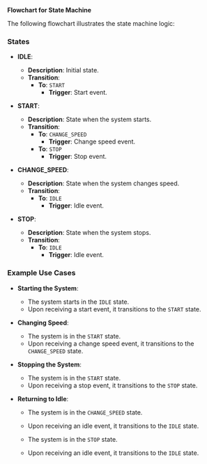 **Flowchart for State Machine**

The following flowchart illustrates the state machine logic:

### States

- **IDLE**: 
  - **Description**: Initial state.
  - **Transition**:
    - **To**: `START`  
      - **Trigger**: Start event.

- **START**:
  - **Description**: State when the system starts.
  - **Transition**:
    - **To**: `CHANGE_SPEED`  
      - **Trigger**: Change speed event.
    - **To**: `STOP`  
      - **Trigger**: Stop event.

- **CHANGE_SPEED**:
  - **Description**: State when the system changes speed.
  - **Transition**:
    - **To**: `IDLE`  
      - **Trigger**: Idle event.

- **STOP**:
  - **Description**: State when the system stops.
  - **Transition**:
    - **To**: `IDLE`  
      - **Trigger**: Idle event.

### Example Use Cases

- **Starting the System**:  
  - The system starts in the `IDLE` state.
  - Upon receiving a start event, it transitions to the `START` state.

- **Changing Speed**:  
  - The system is in the `START` state.
  - Upon receiving a change speed event, it transitions to the `CHANGE_SPEED` state.

- **Stopping the System**:  
  - The system is in the `START` state.
  - Upon receiving a stop event, it transitions to the `STOP` state.

- **Returning to Idle**:  
  - The system is in the `CHANGE_SPEED` state.
  - Upon receiving an idle event, it transitions to the `IDLE` state.

  - The system is in the `STOP` state.
  - Upon receiving an idle event, it transitions to the `IDLE` state.